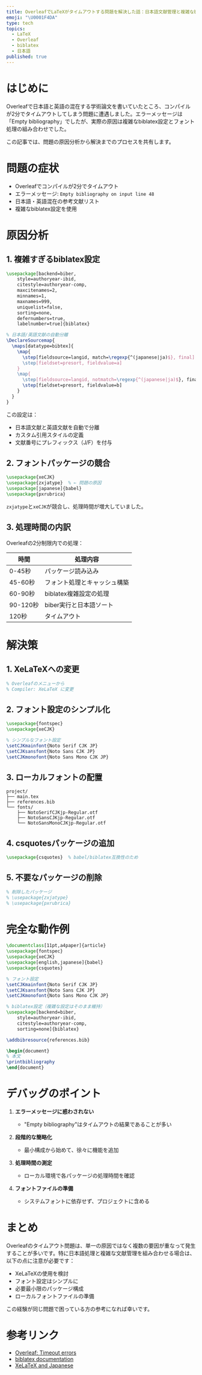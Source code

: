 ```yaml
---
title: OverleafでLaTeXがタイムアウトする問題を解決した話：日本語文献管理と複雑なbiblatex設定
emoji: "\U0001F4DA"
type: tech
topics:
  - LaTeX
  - Overleaf
  - biblatex
  - 日本語
published: true
---
```

# はじめに

Overleafで日本語と英語の混在する学術論文を書いていたところ、コンパイルが2分でタイムアウトしてしまう問題に遭遇しました。エラーメッセージは「Empty bibliography」でしたが、実際の原因は複雑なbiblatex設定とフォント処理の組み合わせでした。

この記事では、問題の原因分析から解決までのプロセスを共有します。

# 問題の症状

- Overleafでコンパイルが2分でタイムアウト
- エラーメッセージ: `Empty bibliography on input line 48`
- 日本語・英語混在の参考文献リスト
- 複雑なbiblatex設定を使用

# 原因分析

## 1. 複雑すぎるbiblatex設定

```latex
\usepackage[backend=biber,
    style=authoryear-ibid,
    citestyle=authoryear-comp,
    maxcitenames=2,
    minnames=1,
    maxnames=999,
    uniquelist=false,
    sorting=none,
    defernumbers=true,
    labelnumber=true]{biblatex}

% 日本語/英語文献の自動分離
\DeclareSourcemap{
  \maps[datatype=bibtex]{
    \map{
      \step[fieldsource=langid, match=\regexp{^(japanese|ja)$}, final]
      \step[fieldset=presort, fieldvalue=a]
    }
    \map{
      \step[fieldsource=langid, notmatch=\regexp{^(japanese|ja)$}, final]
      \step[fieldset=presort, fieldvalue=b]
    }
  }
}
```

この設定は：
- 日本語文献と英語文献を自動で分離
- カスタム引用スタイルの定義
- 文献番号にプレフィックス（J/F）を付与

## 2. フォントパッケージの競合

```latex
\usepackage{xeCJK}
\usepackage{zxjatype}  % ← 問題の原因
\usepackage[japanese]{babel}
\usepackage{pxrubrica}
```

`zxjatype`と`xeCJK`が競合し、処理時間が増大していました。

## 3. 処理時間の内訳

Overleafの2分制限内での処理：

| 時間 | 処理内容 |
|------|----------|
| 0-45秒 | パッケージ読み込み |
| 45-60秒 | フォント処理とキャッシュ構築 |
| 60-90秒 | biblatex複雑設定の処理 |
| 90-120秒 | biber実行と日本語ソート |
| 120秒 | タイムアウト |

# 解決策

## 1. XeLaTeXへの変更

```latex
% Overleafのメニューから
% Compiler: XeLaTeX に変更
```

## 2. フォント設定のシンプル化

```latex
\usepackage{fontspec}
\usepackage{xeCJK}

% シンプルなフォント設定
\setCJKmainfont{Noto Serif CJK JP}
\setCJKsansfont{Noto Sans CJK JP}
\setCJKmonofont{Noto Sans Mono CJK JP}
```

## 3. ローカルフォントの配置

```
project/
├── main.tex
├── references.bib
└── fonts/
    ├── NotoSerifCJKjp-Regular.otf
    ├── NotoSansCJKjp-Regular.otf
    └── NotoSansMonoCJKjp-Regular.otf
```

## 4. csquotesパッケージの追加

```latex
\usepackage{csquotes}  % babel/biblatex互換性のため
```

## 5. 不要なパッケージの削除

```latex
% 削除したパッケージ
% \usepackage{zxjatype}
% \usepackage{pxrubrica}
```

# 完全な動作例

```latex
\documentclass[11pt,a4paper]{article}
\usepackage{fontspec}
\usepackage{xeCJK}
\usepackage[english,japanese]{babel}
\usepackage{csquotes}

% フォント設定
\setCJKmainfont{Noto Serif CJK JP}
\setCJKsansfont{Noto Sans CJK JP}
\setCJKmonofont{Noto Sans Mono CJK JP}

% biblatex設定（複雑な設定はそのまま維持）
\usepackage[backend=biber,
    style=authoryear-ibid,
    citestyle=authoryear-comp,
    sorting=none]{biblatex}

\addbibresource{references.bib}

\begin{document}
% 本文
\printbibliography
\end{document}
```

# デバッグのポイント

1. **エラーメッセージに惑わされない**
   - "Empty bibliography"はタイムアウトの結果であることが多い

2. **段階的な簡略化**
   - 最小構成から始めて、徐々に機能を追加

3. **処理時間の測定**
   - ローカル環境で各パッケージの処理時間を確認

4. **フォントファイルの準備**
   - システムフォントに依存せず、プロジェクトに含める

# まとめ

Overleafのタイムアウト問題は、単一の原因ではなく複数の要因が重なって発生することが多いです。特に日本語処理と複雑な文献管理を組み合わせる場合は、以下の点に注意が必要です：

- XeLaTeXの使用を検討
- フォント設定はシンプルに
- 必要最小限のパッケージ構成
- ローカルフォントファイルの準備

この経験が同じ問題で困っている方の参考になれば幸いです。

# 参考リンク

- [Overleaf: Timeout errors](https://www.overleaf.com/learn/how-to/Why_do_I_keep_getting_the_compile_timeout_error_message%3F)
- [biblatex documentation](https://ctan.org/pkg/biblatex)
- [XeLaTeX and Japanese](https://tex.stackexchange.com/questions/tagged/xecjk)
